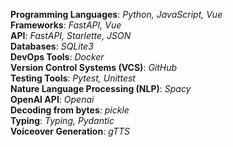 **Programming Languages**: *Python, JavaScript, Vue*\
**Frameworks**: *FastAPI, Vue*\
**API**: *FastAPI, Starlette, JSON*\
**Databases**: *SQLite3*\
**DevOps Tools**: *Docker*\
**Version Control Systems (VCS)**: *GitHub*\
**Testing Tools**: *Pytest, Unittest*\
**Nature Language Processing (NLP)**: *Spacy*\
**OpenAI API**: *Openai*\
**Decoding from bytes**: *pickle*\
**Typing**: *Typing, Pydantic*\
**Voiceover Generation**: *gTTS*
